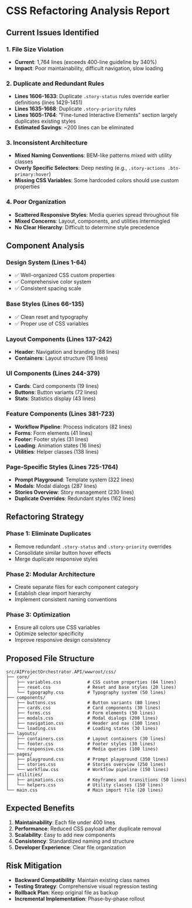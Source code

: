 # CSS Refactoring Analysis Report

## Current Issues Identified

### 1. File Size Violation
- **Current**: 1,764 lines (exceeds 400-line guideline by 340%)
- **Impact**: Poor maintainability, difficult navigation, slow loading

### 2. Duplicate and Redundant Rules
- **Lines 1606-1633**: Duplicate `.story-status` rules override earlier definitions (lines 1429-1451)
- **Lines 1635-1668**: Duplicate `.story-priority` rules 
- **Lines 1605-1764**: "Fine-tuned Interactive Elements" section largely duplicates existing styles
- **Estimated Savings**: ~200 lines can be eliminated

### 3. Inconsistent Architecture
- **Mixed Naming Conventions**: BEM-like patterns mixed with utility classes
- **Overly Specific Selectors**: Deep nesting (e.g., `.story-actions .btn-primary:hover`)
- **Missing CSS Variables**: Some hardcoded colors should use custom properties

### 4. Poor Organization
- **Scattered Responsive Styles**: Media queries spread throughout file
- **Mixed Concerns**: Layout, components, and utilities intermingled
- **No Clear Hierarchy**: Difficult to determine style precedence

## Component Analysis

### Design System (Lines 1-64)
- ✅ Well-organized CSS custom properties
- ✅ Comprehensive color system
- ✅ Consistent spacing scale

### Base Styles (Lines 66-135)
- ✅ Clean reset and typography
- ✅ Proper use of CSS variables

### Layout Components (Lines 137-242)
- **Header**: Navigation and branding (88 lines)
- **Containers**: Layout structure (16 lines)

### UI Components (Lines 244-379)
- **Cards**: Card components (19 lines)
- **Buttons**: Button variants (72 lines)
- **Stats**: Statistics display (43 lines)

### Feature Components (Lines 381-723)
- **Workflow Pipeline**: Process indicators (82 lines)
- **Forms**: Form elements (41 lines)
- **Footer**: Footer styles (31 lines)
- **Loading**: Animation states (16 lines)
- **Utilities**: Helper classes (138 lines)

### Page-Specific Styles (Lines 725-1764)
- **Prompt Playground**: Template system (322 lines)
- **Modals**: Modal dialogs (287 lines)
- **Stories Overview**: Story management (230 lines)
- **Duplicate Overrides**: Redundant styles (162 lines)

## Refactoring Strategy

### Phase 1: Eliminate Duplicates
- Remove redundant `.story-status` and `.story-priority` overrides
- Consolidate similar button hover effects
- Merge duplicate responsive styles

### Phase 2: Modular Architecture
- Create separate files for each component category
- Establish clear import hierarchy
- Implement consistent naming conventions

### Phase 3: Optimization
- Ensure all colors use CSS variables
- Optimize selector specificity
- Improve responsive design consistency

## Proposed File Structure

```
src/AIProjectOrchestrator.API/wwwroot/css/
├── core/
│   ├── variables.css          # CSS custom properties (64 lines)
│   ├── reset.css              # Reset and base styles (20 lines)
│   └── typography.css         # Typography system (50 lines)
├── components/
│   ├── buttons.css            # Button variants (80 lines)
│   ├── cards.css              # Card components (30 lines)
│   ├── forms.css              # Form elements (50 lines)
│   ├── modals.css             # Modal dialogs (200 lines)
│   ├── navigation.css         # Header and nav (100 lines)
│   └── loading.css            # Loading states (30 lines)
├── layouts/
│   ├── containers.css         # Layout containers (30 lines)
│   ├── footer.css             # Footer styles (30 lines)
│   └── responsive.css         # Media queries (100 lines)
├── pages/
│   ├── playground.css         # Prompt playground (350 lines)
│   ├── stories.css            # Stories overview (250 lines)
│   └── workflow.css           # Workflow pipeline (150 lines)
├── utilities/
│   ├── animations.css         # Keyframes and transitions (50 lines)
│   └── helpers.css            # Utility classes (150 lines)
└── main.css                   # Main import file (20 lines)
```

## Expected Benefits

1. **Maintainability**: Each file under 400 lines
2. **Performance**: Reduced CSS payload after duplicate removal
3. **Scalability**: Easy to add new components
4. **Consistency**: Standardized naming and structure
5. **Developer Experience**: Clear file organization

## Risk Mitigation

- **Backward Compatibility**: Maintain existing class names
- **Testing Strategy**: Comprehensive visual regression testing
- **Rollback Plan**: Keep original file as backup
- **Incremental Implementation**: Phase-by-phase rollout